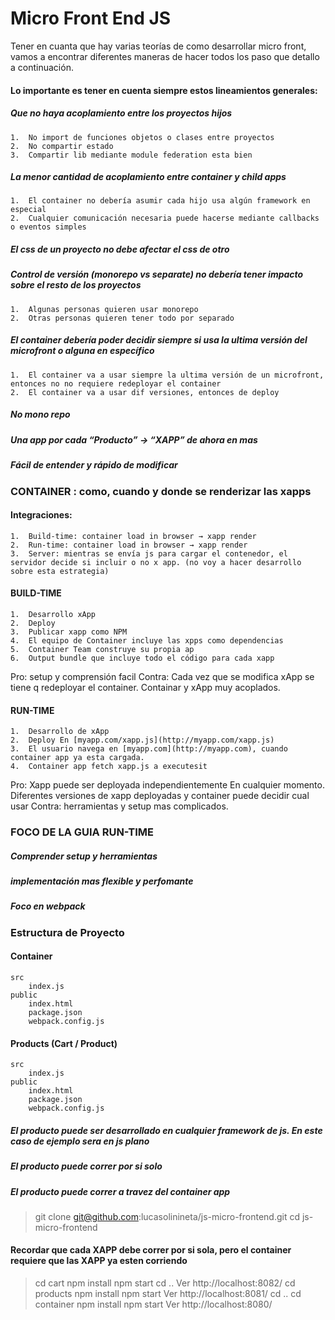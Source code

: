 # Micro Front End JS

Tener en cuanta que hay varias teorías de como desarrollar micro front, vamos a encontrar diferentes maneras de hacer todos los paso que detallo a continuación.

#### Lo importante es tener en cuenta siempre estos lineamientos generales:

##### Que no haya acoplamiento entre los proyectos hijos
	1.  No import de funciones objetos o clases entre proyectos
	2.  No compartir estado
	3.  Compartir lib mediante module federation esta bien
##### La menor cantidad de acoplamiento entre container y child apps
	1.  El container no debería asumir cada hijo usa algún framework en especial
	2.  Cualquier comunicación necesaria puede hacerse mediante callbacks o eventos simples
##### El css de un proyecto no debe afectar el css de otro
##### Control de versión (monorepo vs separate) no debería tener impacto sobre el resto de los proyectos
	1.  Algunas personas quieren usar monorepo
	2.  Otras personas quieren tener todo por separado
##### El container debería poder decidir siempre si usa la ultima versión del microfront o alguna en específico
	1.  El container va a usar siempre la ultima versión de un microfront, entonces no no requiere redeployar el container
	2.  El container va a usar dif versiones, entonces de deploy
##### No mono repo
##### Una app por cada “Producto” → “XAPP” de ahora en mas
##### Fácil de entender y rápido de modificar

### CONTAINER : como, cuando y donde se renderizar las xapps

#### Integraciones:
	1.  Build-time: container load in browser → xapp render
	2.  Run-time: container load in browser → xapp render
	3.  Server: mientras se envía js para cargar el contenedor, el servidor decide si incluir o no x app. (no voy a hacer desarrollo sobre esta estrategia)

#### BUILD-TIME 
	1.  Desarrollo xApp
	2.  Deploy
	3.  Publicar xapp como NPM
	4.  El equipo de Container incluye las xpps como dependencias
	5.  Container Team construye su propia ap
	6.  Output bundle que incluye todo el código para cada xapp
Pro: setup y comprensión facil
Contra: Cada vez que se modifica xApp se tiene q redeployar el container. Containar y xApp muy acoplados.

#### RUN-TIME
	1.  Desarrollo de xApp
	2.  Deploy En [myapp.com/xapp.js](http://myapp.com/xapp.js)
	3.  El usuario navega en [myapp.com](http://myapp.com), cuando container app ya esta cargada.
	4.  Container app fetch xapp.js a executesit
Pro: Xapp puede ser deployada independientemente En cualquier momento. Diferentes versiones de xapp deployadas y container puede decidir cual usar
Contra: herramientas y setup mas complicados.

### FOCO DE LA GUIA RUN-TIME
##### Comprender setup y herramientas
##### implementación mas flexible y perfomante
##### Foco en webpack

### Estructura de Proyecto

#### Container
	src
		index.js
	public
		index.html
		package.json
		webpack.config.js

#### Products (Cart / Product)
	src
		index.js	
	public
		index.html
		package.json
		webpack.config.js

##### El producto puede ser desarrollado en cualquier framework de js. En este caso de ejemplo sera en js plano
##### El producto puede correr por si solo
##### El producto puede correr a travez del container app

> git clone git@github.com:lucasolinineta/js-micro-frontend.git
> cd js-micro-frontend

#### Recordar que cada XAPP debe correr por si sola, pero el container requiere que las XAPP ya esten corriendo

>cd cart
>npm install
>npm start
>cd ..
Ver http://localhost:8082/
>cd products
>npm install
>npm start
Ver http://localhost:8081/
>cd ..
>cd container
>npm install
>npm start
Ver http://localhost:8080/



